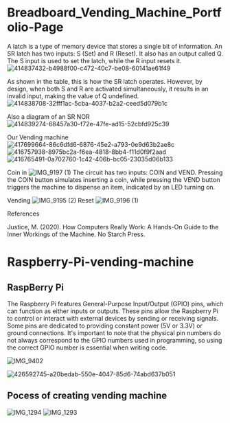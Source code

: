 # Breadboard_Vending_Machine_Portfolio-Page
A latch is a type of memory device that stores a single bit of information. An SR latch has two inputs: S (Set) and R (Reset). It also has an output called Q. The S input is used to set the latch, while the R input resets it.
![414837432-b4988f00-c472-40c7-be08-60141ae61f49](https://github.com/user-attachments/assets/0995e691-9db0-4870-98dd-f56355c8a2db)

As shown in the table, this is how the SR latch operates.
However, by design, when both S and R are activated simultaneously, it results in an invalid input, making the value of Q undefined.
![414838708-32fff1ac-5cba-4037-b2a2-ceed5d079b1c](https://github.com/user-attachments/assets/0f888ec1-d473-45a8-b92a-792306996ac1)

Also a diagram of an SR NOR
![414839274-68457a30-f72e-47fe-ad15-52cbfd925c39](https://github.com/user-attachments/assets/a821c6c4-4a16-491d-96e4-dceb5de11a2d)

Our Vending machine
![417699664-86c6dfd6-6876-45e2-a793-0e9d63b2ae8c](https://github.com/user-attachments/assets/9c504537-775c-4f5c-9c1a-5ddd5969e82e)
![416757938-8975bc2a-f6ea-4818-8bb4-f11d0f9f2aad](https://github.com/user-attachments/assets/60f259db-433a-4e60-b1fb-54c5863ebea5)
![416765491-0a702760-1c42-406b-bc05-23035d06b133](https://github.com/user-attachments/assets/1a8b84f4-a524-4db2-84e2-84833e7ff1de)


Coin in
![IMG_9197 (1)](https://github.com/user-attachments/assets/48de5d75-d827-4b2c-9cbe-3ac57d832745)
The circuit has two inputs: COIN and VEND. Pressing the COIN button simulates inserting a coin, while pressing the VEND button triggers the machine to dispense an item, indicated by an LED turning on.

Vending
![IMG_9195 (2)](https://github.com/user-attachments/assets/4f640724-3aa3-4d79-b542-d66c583accdb)
Reset
![IMG_9196 (1)](https://github.com/user-attachments/assets/6fa16c06-12c7-463b-be10-728868a75530)

References

Justice, M. (2020). How Computers Really Work: A Hands-On Guide to the Inner Workings of the Machine. No Starch Press.

# Raspberry-Pi-vending-machine

## RaspBerry Pi
The Raspberry Pi features General-Purpose Input/Output (GPIO) pins, which can function as either inputs or outputs. These pins allow the Raspberry Pi to control or interact with external devices by sending or receiving signals. Some pins are dedicated to providing constant power (5V or 3.3V) or ground connections. It's important to note that the physical pin numbers do not always correspond to the GPIO numbers used in programming, so using the correct GPIO number is essential when writing code.

![IMG_9402](https://github.com/user-attachments/assets/92e38a31-c631-40f3-8c45-71aeb5766e79)

![426592745-a20bedab-550e-4047-85d6-74abd637b051](https://github.com/user-attachments/assets/2d920ecd-3860-42a1-88be-7539bf8cb58f)

## Pocess of creating vending machine
![IMG_1294](https://github.com/user-attachments/assets/fef7fcee-936a-4e86-af14-1382ef744c88)
![IMG_1293](https://github.com/user-attachments/assets/f18caba3-6e9f-4d7e-a583-0dd6a58eac5e)

